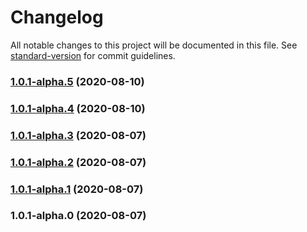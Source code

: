 # Changelog

All notable changes to this project will be documented in this file. See [standard-version](https://github.com/conventional-changelog/standard-version) for commit guidelines.

### [1.0.1-alpha.5](https://github.com/lk0606/vue2_cli_single/compare/v1.0.1-alpha.4...v1.0.1-alpha.5) (2020-08-10)

### [1.0.1-alpha.4](https://github.com/lk0606/vue2_cli_single/compare/v1.0.1-alpha.3...v1.0.1-alpha.4) (2020-08-10)

### [1.0.1-alpha.3](https://github.com/lk0606/vue2_cli_single/compare/v1.0.1-alpha.2...v1.0.1-alpha.3) (2020-08-07)

### [1.0.1-alpha.2](https://github.com/lk0606/vue2_cli_single/compare/v1.0.1-alpha.1...v1.0.1-alpha.2) (2020-08-07)

### [1.0.1-alpha.1](https://github.com/lk0606/vue2_cli_single/compare/v1.0.1-alpha.0...v1.0.1-alpha.1) (2020-08-07)

### 1.0.1-alpha.0 (2020-08-07)
